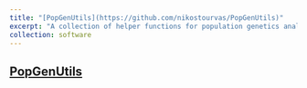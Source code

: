 ```yaml
---
title: "[PopGenUtils](https://github.com/nikostourvas/PopGenUtils)"
excerpt: "A collection of helper functions for population genetics analysis"
collection: software
---
```


## [PopGenUtils](https://github.com/nikostourvas/PopGenUtils)
```